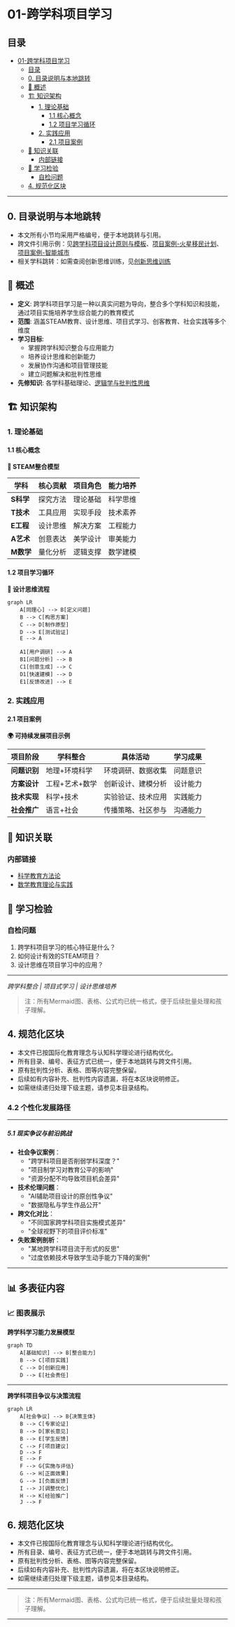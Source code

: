 # 01-跨学科项目学习

## 目录

- [01-跨学科项目学习](#01-跨学科项目学习)
  - [目录](#目录)
  - [0. 目录说明与本地跳转](#0-目录说明与本地跳转)
  - [📖 概述](#-概述)
  - [🏗️ 知识架构](#️-知识架构)
    - [1. 理论基础](#1-理论基础)
      - [1.1 核心概念](#11-核心概念)
      - [1.2 项目学习循环](#12-项目学习循环)
    - [2. 实践应用](#2-实践应用)
      - [2.1 项目案例](#21-项目案例)
  - [🔗 知识关联](#-知识关联)
    - [内部链接](#内部链接)
  - [🎯 学习检验](#-学习检验)
    - [自检问题](#自检问题)
  - [4. 规范化区块](#4-规范化区块)

---

## 0. 目录说明与本地跳转

- 本文所有小节均采用严格编号，便于本地跳转与引用。
- 跨文件引用示例：见[跨学科项目设计原则与模板](./01-跨学科项目设计/01-跨学科项目设计原则与模板.md)、[项目案例-火星移民计划](./02-项目案例-火星移民计划/PROJECT-MARS-00-Overview.md)、[项目案例-智能城市](./03-项目案例-智能城市/PROJECT-SMARTCITY-00-Overview.md)
- 相关学科跳转：如需查阅创新思维训练，见[创新思维训练](./02-创新思维训练.md)

## 📖 概述

- **定义**: 跨学科项目学习是一种以真实问题为导向，整合多个学科知识和技能，通过项目实施培养学生综合能力的教育模式
- **范围**: 涵盖STEAM教育、设计思维、项目式学习、创客教育、社会实践等多个维度
- **学习目标**:
  - 掌握跨学科知识整合与应用能力
  - 培养设计思维和创新能力
  - 发展协作沟通和项目管理技能
  - 建立问题解决和批判性思维
- **先修知识**: 各学科基础理论、[逻辑学与批判性思维](../01-哲学科学基础/03-逻辑学与批判性思维.md)

## 🏗️ 知识架构

### 1. 理论基础

#### 1.1 核心概念

**🔬 STEAM整合模型**

| 学科 | 核心贡献 | 项目角色 | 能力培养 |
|------|----------|----------|----------|
| **S科学** | 探究方法 | 理论基础 | 科学思维 |
| **T技术** | 工具应用 | 实现手段 | 技术素养 |
| **E工程** | 设计思维 | 解决方案 | 工程能力 |
| **A艺术** | 创意表达 | 美学设计 | 审美能力 |
| **M数学** | 量化分析 | 逻辑支撑 | 数学建模 |

#### 1.2 项目学习循环

**🔄 设计思维流程**

```mermaid
graph LR
    A[同理心] --> B[定义问题]
    B --> C[构思方案]
    C --> D[制作原型]
    D --> E[测试验证]
    E --> A
    
    A1[用户调研] --> A
    B1[问题分析] --> B
    C1[创意生成] --> C
    D1[快速建模] --> D
    E1[反馈改进] --> E
```

### 2. 实践应用

#### 2.1 项目案例

**🌍 可持续发展项目示例**

| 项目阶段 | 学科整合 | 具体活动 | 学习成果 |
|---------|----------|----------|----------|
| **问题识别** | 地理+环境科学 | 环境调研、数据收集 | 问题意识 |
| **方案设计** | 工程+艺术+数学 | 创新设计、建模分析 | 设计能力 |
| **技术实现** | 科学+技术 | 实验验证、技术应用 | 实践能力 |
| **社会推广** | 语言+社会 | 传播策略、社区参与 | 沟通能力 |

## 🔗 知识关联

### 内部链接

- [科学教育方法论](../02-核心学科理论/02-科学教育方法论.md)
- [数学教育理论与实践](../02-核心学科理论/01-数学教育理论与实践.md)

## 🎯 学习检验

### 自检问题

1. 跨学科项目学习的核心特征是什么？
2. 如何设计有效的STEAM项目？
3. 设计思维在项目学习中的应用？

---
*跨学科整合 | 项目式学习 | 设计思维培养*

> 注：所有Mermaid图、表格、公式均已统一格式，便于后续批量处理和孩子理解。

## 4. 规范化区块

- 本文件已按国际化教育理念与认知科学理论进行结构优化。
- 所有目录、编号、表征方式已统一，便于本地跳转与跨文件引用。
- 原有批判性分析、表格、图等内容完整保留。
- 后续如有内容补充、批判性内容遗漏，将在本区块说明修正。
- 如需继续递归处理下级主题，请参见本目录结构。

### 4.2 个性化发展路径

---

##### 5.1 现实争议与前沿挑战

- **社会争议案例**：
  - "跨学科项目是否削弱学科深度？"
  - "项目制学习对教育公平的影响"
  - "资源分配不均导致项目机会差异"
- **技术伦理问题**：
  - "AI辅助项目设计的原创性争议"
  - "数据隐私与学生作品公开"
- **跨文化对比**：
  - "不同国家跨学科项目实施模式差异"
  - "全球视野下的项目评价标准"
- **失败案例剖析**：
  - "某地跨学科项目流于形式的反思"
  - "过度依赖技术导致学生动手能力下降的案例"

---

## 📊 多表征内容

### 📈 图表展示

**跨学科学习能力发展模型**

```mermaid
graph TD
    A[基础知识] --> B[整合能力]
    B --> C[项目实践]
    C --> D[创新应用]
    D --> E[社会责任]
```

---

**跨学科项目争议与决策流程**

```mermaid
graph LR
    A[社会争议] --> B{决策主体}
    B --> C[专家论证]
    B --> D[家长意见]
    B --> E[学生反馈]
    C --> F[项目建议]
    D --> F
    E --> F
    F --> G{实施与评估}
    G --> H[正面效果]
    G --> I[负面反馈]
    I --> J[调整优化]
    H --> K[经验推广]
    J --> F
```

## 6. 规范化区块

- 本文件已按国际化教育理念与认知科学理论进行结构优化。
- 所有目录、编号、表征方式已统一，便于本地跳转与跨文件引用。
- 原有批判性分析、表格、图等内容完整保留。
- 后续如有内容补充、批判性内容遗漏，将在本区块说明修正。
- 如需继续递归处理下级主题，请参见本目录结构。

---

> 注：所有Mermaid图、表格、公式均已统一格式，便于后续批量处理和孩子理解。

---
